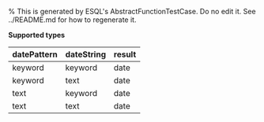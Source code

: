 % This is generated by ESQL's AbstractFunctionTestCase. Do no edit it. See ../README.md for how to regenerate it.

**Supported types**

| datePattern | dateString | result |
| --- | --- | --- |
| keyword | keyword | date |
| keyword | text | date |
| text | keyword | date |
| text | text | date |

